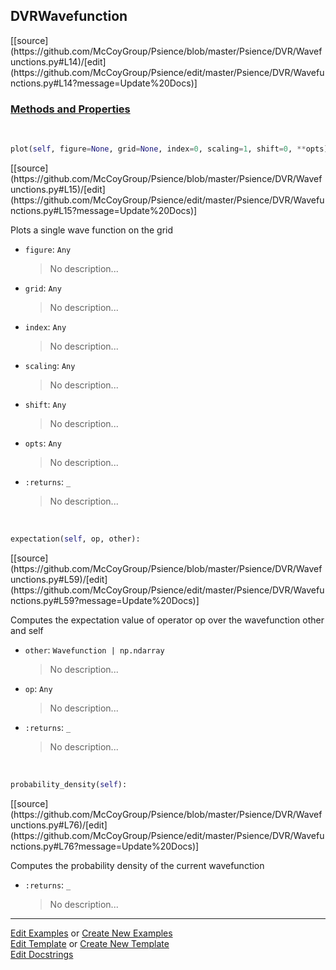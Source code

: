 ## <a id="Psience.DVR.Wavefunctions.DVRWavefunction">DVRWavefunction</a> 
<div class="docs-source-link" markdown="1">
[[source](https://github.com/McCoyGroup/Psience/blob/master/Psience/DVR/Wavefunctions.py#L14)/[edit](https://github.com/McCoyGroup/Psience/edit/master/Psience/DVR/Wavefunctions.py#L14?message=Update%20Docs)]
</div>



<div class="collapsible-section">
 <div class="collapsible-section collapsible-section-header" markdown="1">
 
### <a class="collapse-link" data-toggle="collapse" href="#methods">Methods and Properties</a> <a class="float-right" data-toggle="collapse" href="#methods"><i class="fa fa-chevron-down"></i></a>

 </div>
 <div class="collapsible-section collapsible-section-body collapse" id="methods" markdown="1">

<a id="Psience.DVR.Wavefunctions.DVRWavefunction.plot" class="docs-object-method">&nbsp;</a> 
```python
plot(self, figure=None, grid=None, index=0, scaling=1, shift=0, **opts): 
```
<div class="docs-source-link" markdown="1">
[[source](https://github.com/McCoyGroup/Psience/blob/master/Psience/DVR/Wavefunctions.py#L15)/[edit](https://github.com/McCoyGroup/Psience/edit/master/Psience/DVR/Wavefunctions.py#L15?message=Update%20Docs)]
</div>

Plots a single wave function on the grid
- `figure`: `Any`
    >No description...
- `grid`: `Any`
    >No description...
- `index`: `Any`
    >No description...
- `scaling`: `Any`
    >No description...
- `shift`: `Any`
    >No description...
- `opts`: `Any`
    >No description...
- `:returns`: `_`
    >No description...

<a id="Psience.DVR.Wavefunctions.DVRWavefunction.expectation" class="docs-object-method">&nbsp;</a> 
```python
expectation(self, op, other): 
```
<div class="docs-source-link" markdown="1">
[[source](https://github.com/McCoyGroup/Psience/blob/master/Psience/DVR/Wavefunctions.py#L59)/[edit](https://github.com/McCoyGroup/Psience/edit/master/Psience/DVR/Wavefunctions.py#L59?message=Update%20Docs)]
</div>

Computes the expectation value of operator op over the wavefunction other and self
- `other`: `Wavefunction | np.ndarray`
    >No description...
- `op`: `Any`
    >No description...
- `:returns`: `_`
    >No description...

<a id="Psience.DVR.Wavefunctions.DVRWavefunction.probability_density" class="docs-object-method">&nbsp;</a> 
```python
probability_density(self): 
```
<div class="docs-source-link" markdown="1">
[[source](https://github.com/McCoyGroup/Psience/blob/master/Psience/DVR/Wavefunctions.py#L76)/[edit](https://github.com/McCoyGroup/Psience/edit/master/Psience/DVR/Wavefunctions.py#L76?message=Update%20Docs)]
</div>

Computes the probability density of the current wavefunction
- `:returns`: `_`
    >No description...

 </div>
</div>




___

[Edit Examples](https://github.com/McCoyGroup/Psience/edit/gh-pages/ci/examples/Psience/DVR/Wavefunctions/DVRWavefunction.md) or 
[Create New Examples](https://github.com/McCoyGroup/Psience/new/gh-pages/?filename=ci/examples/Psience/DVR/Wavefunctions/DVRWavefunction.md) <br/>
[Edit Template](https://github.com/McCoyGroup/Psience/edit/gh-pages/ci/docs/Psience/DVR/Wavefunctions/DVRWavefunction.md) or 
[Create New Template](https://github.com/McCoyGroup/Psience/new/gh-pages/?filename=ci/docs/templates/Psience/DVR/Wavefunctions/DVRWavefunction.md) <br/>
[Edit Docstrings](https://github.com/McCoyGroup/Psience/edit/master/Psience/DVR/Wavefunctions.py#L14?message=Update%20Docs)